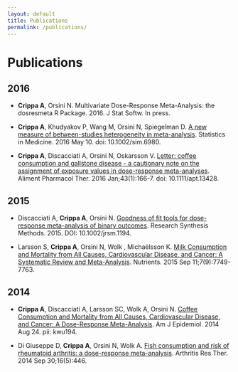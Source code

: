 ```yaml
---
layout: default
title: Publications
permalink: /publications/
---
```


Publications
========

## 2016

* **Crippa A**, Orsini N. Multivariate Dose-Response Meta-Analysis: the dosresmeta R Package. 2016. J Stat Softw. In press.

* **Crippa A**, Khudyakov P, Wang M, Orsini N, Spiegelman D. [A new measure of between-studies heterogeneity in meta-analysis](http://onlinelibrary.wiley.com/doi/10.1002/sim.6980/abstract). Statistics in Medicine. 2016 May 10. doi: 10.1002/sim.6980.

* **Crippa A**, Discacciati A, Orsini N, Oskarsson V. [Letter: coffee consumption and gallstone disease - a cautionary note on the assignment of exposure values in dose-response meta-analyses](http://www.ncbi.nlm.nih.gov/pubmed/26638932). Aliment Pharmacol Ther. 2016 Jan;43(1):166-7. doi: 10.1111/apt.13428.


## 2015

* Discacciati A, **Crippa A**, Orsini N. [Goodness of fit tools for dose-response meta-analysis of binary outcomes](http://onlinelibrary.wiley.com/doi/10.1002/jrsm.1194/pdf). Research Synthesis Methods. 2015. DOI: 10.1002/jrsm.1194.

* Larsson S, **Crippa A**, Orsini N, Wolk , Michaëlsson K. [Milk Consumption and Mortality from All Causes, Cardiovascular Disease, and Cancer: A Systematic Review and Meta-Analysis](http://www.ncbi.nlm.nih.gov/pubmed/26378576). Nutrients. 2015 Sep 11;7(9):7749-7763.


## 2014

* **Crippa A**, Discacciati A, Larsson SC, Wolk A, Orsini N. [Coffee Consumption and Mortality from All Causes, Cardiovascular Disease, and Cancer: A Dose-Response Meta-Analysis](http://www.ncbi.nlm.nih.gov/pubmed/25156996). Am J Epidemiol. 2014 Aug 24. pii: kwu194.

* Di Giuseppe D, **Crippa A**, Orsini N, Wolk A. [Fish consumption and risk of rheumatoid arthritis: a dose-response meta-analysis](http://www.ncbi.nlm.nih.gov/pubmed/25267142). Arthritis Res Ther. 2014 Sep 30;16(5):446.